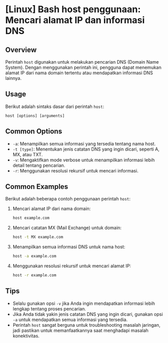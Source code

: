 # [Linux] Bash host penggunaan: Mencari alamat IP dan informasi DNS

## Overview
Perintah `host` digunakan untuk melakukan pencarian DNS (Domain Name System). Dengan menggunakan perintah ini, pengguna dapat menemukan alamat IP dari nama domain tertentu atau mendapatkan informasi DNS lainnya.

## Usage
Berikut adalah sintaks dasar dari perintah `host`:

```
host [options] [arguments]
```

## Common Options
- `-a`: Menampilkan semua informasi yang tersedia tentang nama host.
- `-t [type]`: Menentukan jenis catatan DNS yang ingin dicari, seperti A, MX, atau TXT.
- `-v`: Mengaktifkan mode verbose untuk menampilkan informasi lebih detail tentang pencarian.
- `-r`: Menggunakan resolusi rekursif untuk mencari informasi.

## Common Examples
Berikut adalah beberapa contoh penggunaan perintah `host`:

1. Mencari alamat IP dari nama domain:
   ```bash
   host example.com
   ```

2. Mencari catatan MX (Mail Exchange) untuk domain:
   ```bash
   host -t MX example.com
   ```

3. Menampilkan semua informasi DNS untuk nama host:
   ```bash
   host -a example.com
   ```

4. Menggunakan resolusi rekursif untuk mencari alamat IP:
   ```bash
   host -r example.com
   ```

## Tips
- Selalu gunakan opsi `-v` jika Anda ingin mendapatkan informasi lebih lengkap tentang proses pencarian.
- Jika Anda tidak yakin jenis catatan DNS yang ingin dicari, gunakan opsi `-a` untuk mendapatkan semua informasi yang tersedia.
- Perintah `host` sangat berguna untuk troubleshooting masalah jaringan, jadi pastikan untuk memanfaatkannya saat menghadapi masalah konektivitas.